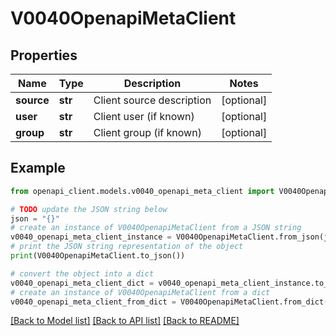 # V0040OpenapiMetaClient


## Properties

Name | Type | Description | Notes
------------ | ------------- | ------------- | -------------
**source** | **str** | Client source description | [optional] 
**user** | **str** | Client user (if known) | [optional] 
**group** | **str** | Client group (if known) | [optional] 

## Example

```python
from openapi_client.models.v0040_openapi_meta_client import V0040OpenapiMetaClient

# TODO update the JSON string below
json = "{}"
# create an instance of V0040OpenapiMetaClient from a JSON string
v0040_openapi_meta_client_instance = V0040OpenapiMetaClient.from_json(json)
# print the JSON string representation of the object
print(V0040OpenapiMetaClient.to_json())

# convert the object into a dict
v0040_openapi_meta_client_dict = v0040_openapi_meta_client_instance.to_dict()
# create an instance of V0040OpenapiMetaClient from a dict
v0040_openapi_meta_client_from_dict = V0040OpenapiMetaClient.from_dict(v0040_openapi_meta_client_dict)
```
[[Back to Model list]](../README.md#documentation-for-models) [[Back to API list]](../README.md#documentation-for-api-endpoints) [[Back to README]](../README.md)


